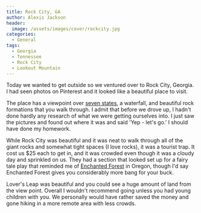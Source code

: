 ```yaml
---
title: Rock City, GA
author: Alexis Jackson
header: 
  image: /assets/images/cover/rockcity.jpg
categories:
  - General
tags:
  - Georgia
  - Tennessee
  - Rock City
  - Lookout Mountain
---
```


Today we wanted to get outside so we ventured over to Rock City, Georgia. I had seen photos on Pinterest and it looked like a beautiful place to visit.

The place has a viewpoint over [seven states](http://www.seerockcity.com/plan-your-visit/things-to-do/), a waterfall, and beautiful rock formations that you walk through. I admit that before we drove up, I hadn't done hardly any research of what we were getting ourselves into. I just saw the pictures and found out where it was and said 'Yep - let's go.' I should have done my homework.

While Rock City was beautiful and it was neat to walk through all of the giant rocks and somewhat tight spaces (I love rocks), it was a tourist trap. It cost us $25 each to get in, and it was crowded even though it was a cloudy day and sprinkled on us. They had a section that looked set up for a fairy tale play that reminded me of [Enchanted Forest](http://www.enchantedforest.com/index.html) in Oregon, though I'd say Enchanted Forest gives you considerably more bang for your buck. 

Lover's Leap was beautiful and you could see a huge amount of land from the view point. Overall I wouldn't recommend going unless you had young children with you. We personally would have rather saved the money and gone hiking in a more remote area with less crowds.
